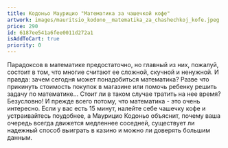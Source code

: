 ```yaml
---
title: Кодоньо Маурицио "Математика за чашечкой кофе"
artwork: images/mauritsio_kodono__matematika_za_chashechkoj_kofe.jpeg
price: 290
id: 6187ee541a6fee0011d272a1
isAddToCart: true
priority: 0
---
```

Парадоксов в математике предостаточно, но главный из них, пожалуй, состоит в том, что многие считают ее сложной, скучной и ненужной. И правда: зачем сегодня может понадобиться математика? Разве что прикинуть стоимость покупок в магазине или помочь ребенку решить задачу по математике… Стоит ли в таком случае тратить на нее время?\
Безусловно! И прежде всего потому, что математика - это очень интересно. Если у вас есть 15 минут, налейте себе чашечку кофе и устраивайтесь поудобнее, а Маурицио Кодоньо объяснит, почему ваша очередь всегда движется медленнее соседней, существует ли надежный способ выиграть в казино и можно ли доверять большим данным.